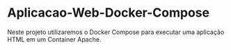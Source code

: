 # Aplicacao-Web-Docker-Compose
Neste projeto utilizaremos o Docker Compose para executar uma aplicação HTML em um Container Apache.
